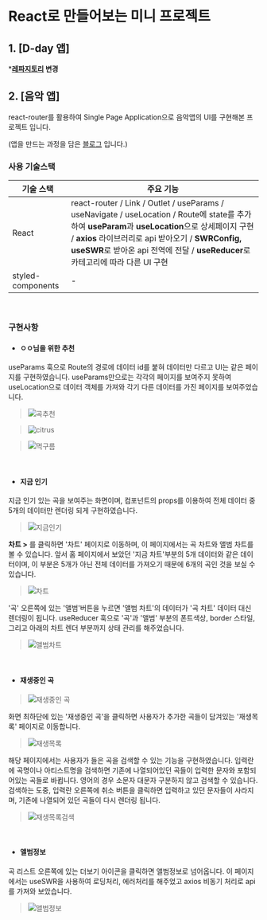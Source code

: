 # React로 만들어보는 미니 프로젝트

## 1. [D-day 앱]
***[레파지토리](https://github.com/04ian80/d-day-app/blob/master/README.md) 변경**

## 2. [음악 앱]

react-router를 활용하여 Single Page Application으로 음악앱의 UI를 구현해본 프로젝트 입니다.

(앱을 만드는 과정을 담은 [블로그](https://velog.io/@a_in/React-router-Music-App) 입니다.)

### 사용 기술스택

| 기술 스택  | 주요 기능 |
| ------------- | ------------- |
| React  | react-router / Link / Outlet / useParams / useNavigate / useLocation / Route에 state를 추가하여 **useParam**과 **useLocation**으로 상세페이지 구현 / **axios** 라이브러리로 api 받아오기 / **SWRConfig, useSWR**로 받아온 api 전역에 전달 / **useReducer**로 카테고리에 따라 다른 UI 구현  |
| styled-components  | -  |

<br />

### 구현사항

- #### ㅇㅇ님을 위한 추천

useParams 훅으로 Route의 경로에 데이터 id를 붙혀 데이터만 다르고 UI는 같은 페이지를 구현하였습니다. useParams만으로는 각각의 페이지를 보여주지 못하여 useLocation으로 데이터 객체를 가져와 각기 다른 데이터를 가진 페이지를 보여주었습니다.

>![곡추천](https://user-images.githubusercontent.com/97023321/187497403-5a94cd2a-87ae-495a-a827-198620a20553.png)

>![citrus](https://user-images.githubusercontent.com/97023321/187497628-1fb53dc2-76bd-4629-b9a8-a067552581c3.png)

>![먹구름](https://user-images.githubusercontent.com/97023321/187497611-45798430-4604-439d-b58c-ce6ed45efb16.png)

<br />

- #### 지금 인기

지금 인기 있는 곡을 보여주는 화면이며, 컴포넌트의 props를 이용하여 전체 데이터 중 5개의 데이터만 렌더링 되게 구현하였습니다.

>![지금인기](https://user-images.githubusercontent.com/97023321/187511412-f10b015b-a6af-4f2b-bf0b-bd9d7481e266.png)

**차트 \>** 를 클릭하면 '차트' 페이지로 이동하며, 이 페이지에서는 곡 차트와 앨범 차트를 볼 수 있습니다. 앞서 홈 페이지에서 보았던 '지금 차트'부분의 5개 데이터와 같은 데이터이며, 이 부분은 5개가 아닌 전체 데이터를 가져오기 때문에 6개의 곡인 것을 보실 수 있습니다.

>![차트](https://user-images.githubusercontent.com/97023321/187515024-6c4e9f3c-2060-4e37-bc6c-d079438ccb30.png)

'곡' 오른쪽에 있는 '앨범'버튼을 누르면 '앨범 차트'의 데이터가 '곡 차트' 데이터 대신 렌더링이 됩니다. useReducer 훅으로 '곡'과 '앨범' 부분의 폰트색상, border 스타일, 그리고 아래의 차트 렌더 부분까지 상태 관리를 해주었습니다.

>![앨범차트](https://user-images.githubusercontent.com/97023321/187515596-cbe41de7-5105-4990-bdad-916fa6d22f29.png)

<br />

- #### 재생중인 곡

>![재생중인 곡](https://user-images.githubusercontent.com/97023321/187517769-c2a96ea4-ad1d-4e0d-91fa-049f0fe9e77e.png)

화면 최하단에 있는 '재생중인 곡'을 클릭하면 사용자가 추가한 곡들이 담겨있는 '재생목록' 페이지로 이동합니다.

>![재생목록](https://user-images.githubusercontent.com/97023321/187518516-b929d893-2ae1-4f8a-94d0-a132b5f210c8.png)

해당 페이지에서는 사용자가 들은 곡을 검색할 수 있는 기능을 구현하였습니다. 입력란에 곡명이나 아티스트명을 검색하면 기존에 나열되어있던 곡들이 입력한 문자와 포함되어있는 곡들로 바뀝니다. 영어의 경우 소문자 대문자 구분하지 않고 검색할 수 있습니다. 검색하는 도중, 입력란 오른쪽에 취소 버튼을 클릭하면 입력하고 있던 문자들이 사라지며, 기존에 나열되어 있던 곡들이 다시 렌더링 됩니다.

>![재생목록검색](https://user-images.githubusercontent.com/97023321/187520545-a725fb89-8c8e-4e89-ace6-865eab4b65ff.png)

<br />

- #### 앨범정보

곡 리스트 오른쪽에 있는 더보기 아이콘을 클릭하면 앨범정보로 넘어옵니다. 이 페이지에서는 useSWR을 사용하여 로딩처리, 에러처리를 해주었고 axios 비동기 처리로 api를 가져와 보았습니다. 

>![앨범정보](https://user-images.githubusercontent.com/97023321/187521040-f2a7493e-2181-460b-b5b5-b4a9686d2296.png)
